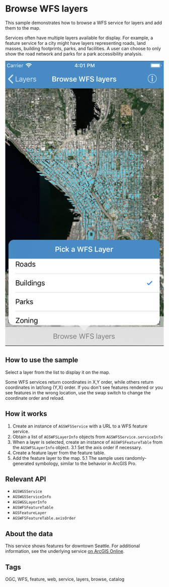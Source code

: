 # Browse WFS layers

This sample demonstrates how to browse a WFS service for layers and add them to the map.

Services often have multiple layers available for display. For example, a feature service for a city might have layers representing roads, land masses, building footprints, parks, and facilities. A user can choose to only show the road network and parks for a park accessibility analysis.

![](image1.png)

## How to use the sample

Select a layer from the list to display it on the map. 

Some WFS services return coordinates in X,Y order, while others return coordinates in lat/long (Y,X) order. If you don't see features rendered or you see features in the wrong location, use the swap switch to change the coordinate order and reload.

## How it works

1. Create an instance of `AGSWFSService` with a URL to a WFS feature service. 
2. Obtain a list of `AGSWFSLayerInfo` objects from `AGSWFSService.serviceInfo`
3. When a layer is selected, create an instance of `AGSWFSFeatureTable` from the `AGSWFSLayerInfo` object.
    3.1 Set the axis order if necessary.
4. Create a feature layer from the feature table. 
5. Add the feature layer to the map.
    5.1 The sample uses randomly-generated symbology, similar to the behavior in ArcGIS Pro.

## Relevant API

* `AGSWGSService`
* `AGSWGSServiceInfo`
* `AGSWGSLayerInfo`
* `AGSWFSFeatureTable`
* `AGSFeatureLayer`
* `AGSWFSFeatureTable.axisOrder`

## About the data

This service shows features for downtown Seattle. For additional information, see the underlying service [on ArcGIS Online](https://arcgisruntime.maps.arcgis.com/home/item.html?id=1b81d35c5b0942678140efc29bc25391).

## Tags

OGC, WFS, feature, web, service, layers, browse, catalog


